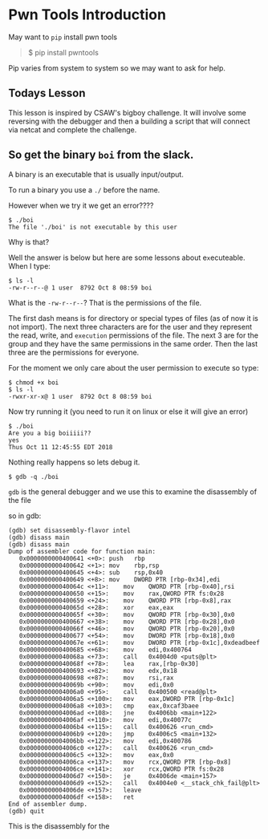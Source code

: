 # Pwn Tools Introduction

May want to `pip` install pwn tools

> $ pip install pwntools

Pip varies from system to system so we may want to ask for help.

## Todays Lesson
This lesson is inspired by CSAW's bigboy challenge. It will involve some reversing with the debugger and then a building a script that will connect via netcat and complete the challenge.

## So get the binary `boi` from the slack.
A binary is an executable that is usually input/output.

To run a binary you use a `./` before the name.

However when we try it we get an error????
```
$ ./boi
The file './boi' is not executable by this user
```

Why is that?

Well the answer is below but here are some lessons about e`x`ecuteable. When I type:

```
$ ls -l
-rw-r--r--@ 1 user  8792 Oct 8 08:59 boi
```
What is the `-rw-r--r--`? That is the permissions of the file.

The first dash means is for directory or special types of files (as of now it is not import). The next three characters are for the user and they represent the read, write, and `execution` permissions of the file. The next 3 are for the group and they have the same permissions in the same order. Then the last three are the permissions for everyone.

For the moment we only care about the user permission to execute so type:
```
$ chmod +x boi
$ ls -l
-rwxr-xr-x@ 1 user  8792 Oct 8 08:59 boi
```

Now try running it (you need to run it on linux or else it will give an error)

```
$ ./boi
Are you a big boiiiii??
yes
Thus Oct 11 12:45:55 EDT 2018
```

Nothing really happens so lets debug it.
```
$ gdb -q ./boi
```

`gdb` is the general debugger and we use this to examine the disassembly of the file

so in gdb:
```
(gdb) set disassembly-flavor intel
(gdb) disass main
(gdb) disass main
Dump of assembler code for function main:
   0x0000000000400641 <+0>:	push   rbp
   0x0000000000400642 <+1>:	mov    rbp,rsp
   0x0000000000400645 <+4>:	sub    rsp,0x40
   0x0000000000400649 <+8>:	mov    DWORD PTR [rbp-0x34],edi
   0x000000000040064c <+11>:	mov    QWORD PTR [rbp-0x40],rsi
   0x0000000000400650 <+15>:	mov    rax,QWORD PTR fs:0x28
   0x0000000000400659 <+24>:	mov    QWORD PTR [rbp-0x8],rax
   0x000000000040065d <+28>:	xor    eax,eax
   0x000000000040065f <+30>:	mov    QWORD PTR [rbp-0x30],0x0
   0x0000000000400667 <+38>:	mov    QWORD PTR [rbp-0x28],0x0
   0x000000000040066f <+46>:	mov    QWORD PTR [rbp-0x20],0x0
   0x0000000000400677 <+54>:	mov    DWORD PTR [rbp-0x18],0x0
   0x000000000040067e <+61>:	mov    DWORD PTR [rbp-0x1c],0xdeadbeef
   0x0000000000400685 <+68>:	mov    edi,0x400764
   0x000000000040068a <+73>:	call   0x4004d0 <puts@plt>
   0x000000000040068f <+78>:	lea    rax,[rbp-0x30]
   0x0000000000400693 <+82>:	mov    edx,0x18
   0x0000000000400698 <+87>:	mov    rsi,rax
   0x000000000040069b <+90>:	mov    edi,0x0
   0x00000000004006a0 <+95>:	call   0x400500 <read@plt>
   0x00000000004006a5 <+100>:	mov    eax,DWORD PTR [rbp-0x1c]
   0x00000000004006a8 <+103>:	cmp    eax,0xcaf3baee
   0x00000000004006ad <+108>:	jne    0x4006bb <main+122>
   0x00000000004006af <+110>:	mov    edi,0x40077c
   0x00000000004006b4 <+115>:	call   0x400626 <run_cmd>
   0x00000000004006b9 <+120>:	jmp    0x4006c5 <main+132>
   0x00000000004006bb <+122>:	mov    edi,0x400786
   0x00000000004006c0 <+127>:	call   0x400626 <run_cmd>
   0x00000000004006c5 <+132>:	mov    eax,0x0
   0x00000000004006ca <+137>:	mov    rcx,QWORD PTR [rbp-0x8]
   0x00000000004006ce <+141>:	xor    rcx,QWORD PTR fs:0x28
   0x00000000004006d7 <+150>:	je     0x4006de <main+157>
   0x00000000004006d9 <+152>:	call   0x4004e0 <__stack_chk_fail@plt>
   0x00000000004006de <+157>:	leave  
   0x00000000004006df <+158>:	ret    
End of assembler dump.
(gdb) quit
```

This is the disassembly for the 
